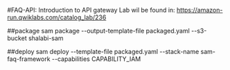 #FAQ-API: Introduction to API gateway
Lab wil be found in: https://amazon-run.qwiklabs.com/catalog_lab/236


##package
sam package --output-template-file packaged.yaml --s3-bucket shalabi-sam

##deploy
sam deploy --template-file packaged.yaml --stack-name sam-faq-framework --capabilities CAPABILITY_IAM
